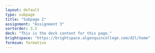 ```yaml
---
layout: default
type: subpage
title: "Subpage 2"
assignment: "Assignment 3"
sortorder: 3.2
deck: "This is the deck content for this page."
brightspace: "https://brightspace.algonquincollege.com/d2l/home"
formsum: formative
---
```


